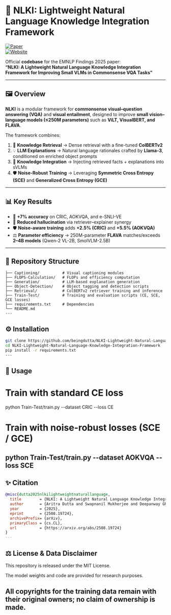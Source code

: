 # 🌟 NLKI: Lightweight Natural Language Knowledge Integration Framework

[![Paper](https://img.shields.io/badge/Paper-EMNLP%20Findings%202025-blue)](https://arxiv.org/abs/2508.19724)  
[![Website](https://img.shields.io/badge/Project-Website-green)](https://beingdutta.github.io/NLKI-Project-Page-EMNLP-2025-Findings/)  

Official **codebase** for the EMNLP Findings 2025 paper:  
**“NLKI: A Lightweight Natural Language Knowledge Integration Framework for Improving Small VLMs in Commonsense VQA Tasks”**  

---

## 🖼️ Overview
**NLKI** is a modular framework for **commonsense visual–question answering (VQA)** and **visual entailment**, designed to improve **small vision–language models (≤250M parameters)** such as **ViLT, VisualBERT, and FLAVA**.  

The framework combines:
1. 📖 **Knowledge Retrieval** → Dense retrieval with a fine-tuned **ColBERTv2**  
2. 💡 **LLM Explanations** → Natural language rationales crafted by **Llama-3**, conditioned on enriched object prompts  
3. 🧩 **Knowledge Integration** → Injecting retrieved facts + explanations into sVLMs  
4. 🛡️ **Noise-Robust Training** → Leveraging **Symmetric Cross Entropy (SCE)** and **Generalized Cross Entropy (GCE)**  

---

## 📊 Key Results
- 🚀 **+7% accuracy** on CRIC, AOKVQA, and e-SNLI-VE  
- 🧠 **Reduced hallucination** via retriever–explainer synergy  
- 🛡️ **Noise-aware training** adds **+2.5% (CRIC)** and **+5.5% (AOKVQA)**  
- ⚖️ **Parameter efficiency** → 250M-parameter **FLAVA** matches/exceeds **2–4B models** (Qwen-2 VL-2B, SmolVLM-2.5B)  

---

## 📂 Repository Structure
```text
├── Captioning/          # Visual captioning modules
├── FLOPS-Calculation/   # FLOPs and efficiency computation
├── Generation/          # LLM-based explanation generation
├── Object-Detection/    # Object tagging and detection scripts
├── Retrieval/           # ColBERTv2 retriever training and inference
├── Train-Test/          # Training and evaluation scripts (CE, SCE, GCE losses)
├── requirements.txt     # Dependencies
└── README.md
---

```
## ⚙️ Installation
```bash
git clone https://github.com/beingdutta/NLKI-Lightweight-Natural-Language-Knowledge-Integration-Framework.git
cd NLKI-Lightweight-Natural-Language-Knowledge-Integration-Framework
pip install -r requirements.txt
---

```
## 🚀 Usage

# Train with standard CE loss
python Train-Test/train.py --dataset CRIC --loss CE

# Train with noise-robust losses (SCE / GCE)
python Train-Test/train.py --dataset AOKVQA --loss SCE
---

## ✨ Citation
```bibtex
@misc{dutta2025nlkilightweightnaturallanguage,
  title        = {NLKI: A Lightweight Natural Language Knowledge Integration Framework for Improving Small VLMs in Commonsense VQA Tasks},
  author       = {Aritra Dutta and Swapnanil Mukherjee and Deepanway Ghosal and Somak Aditya},
  year         = {2025},
  eprint       = {2508.19724},
  archivePrefix= {arXiv},
  primaryClass = {cs.CL},
  url          = {https://arxiv.org/abs/2508.19724}
}
---

```
## ⚖️ License & Data Disclaimer

This repository is released under the MIT License.

The model weights and code are provided for research purposes.

All copyrights for the training data remain with their original owners; no claim of ownership is made.
---